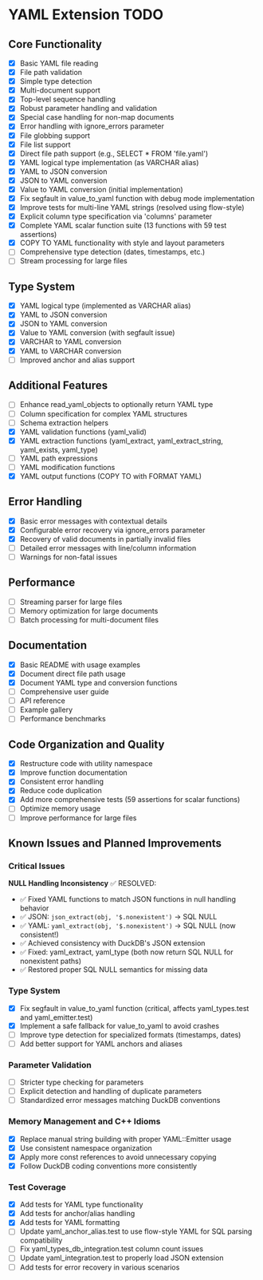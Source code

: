 # YAML Extension TODO

## Core Functionality

- [x] Basic YAML file reading
- [x] File path validation
- [x] Simple type detection
- [x] Multi-document support
- [x] Top-level sequence handling
- [x] Robust parameter handling and validation
- [x] Special case handling for non-map documents
- [x] Error handling with ignore_errors parameter
- [x] File globbing support
- [x] File list support
- [x] Direct file path support (e.g., SELECT * FROM 'file.yaml')
- [x] YAML logical type implementation (as VARCHAR alias)
- [x] YAML to JSON conversion
- [x] JSON to YAML conversion
- [x] Value to YAML conversion (initial implementation)
- [x] Fix segfault in value_to_yaml function with debug mode implementation
- [x] Improve tests for multi-line YAML strings (resolved using flow-style)
- [x] Explicit column type specification via 'columns' parameter
- [x] Complete YAML scalar function suite (13 functions with 59 test assertions)
- [x] COPY TO YAML functionality with style and layout parameters
- [ ] Comprehensive type detection (dates, timestamps, etc.)
- [ ] Stream processing for large files

## Type System

- [x] YAML logical type (implemented as VARCHAR alias)
- [x] YAML to JSON conversion
- [x] JSON to YAML conversion
- [x] Value to YAML conversion (with segfault issue)
- [x] VARCHAR to YAML conversion
- [x] YAML to VARCHAR conversion
- [ ] Improved anchor and alias support

## Additional Features

- [ ] Enhance read_yaml_objects to optionally return YAML type
- [ ] Column specification for complex YAML structures
- [ ] Schema extraction helpers
- [x] YAML validation functions (yaml_valid)
- [x] YAML extraction functions (yaml_extract, yaml_extract_string, yaml_exists, yaml_type)
- [ ] YAML path expressions
- [ ] YAML modification functions
- [x] YAML output functions (COPY TO with FORMAT YAML)

## Error Handling

- [x] Basic error messages with contextual details
- [x] Configurable error recovery via ignore_errors parameter
- [x] Recovery of valid documents in partially invalid files
- [ ] Detailed error messages with line/column information
- [ ] Warnings for non-fatal issues

## Performance

- [ ] Streaming parser for large files
- [ ] Memory optimization for large documents
- [ ] Batch processing for multi-document files

## Documentation

- [x] Basic README with usage examples
- [x] Document direct file path usage
- [x] Document YAML type and conversion functions
- [ ] Comprehensive user guide
- [ ] API reference
- [ ] Example gallery
- [ ] Performance benchmarks

## Code Organization and Quality

- [x] Restructure code with utility namespace
- [x] Improve function documentation
- [x] Consistent error handling
- [x] Reduce code duplication
- [x] Add more comprehensive tests (59 assertions for scalar functions)
- [ ] Optimize memory usage
- [ ] Improve performance for large files

## Known Issues and Planned Improvements

### Critical Issues

**NULL Handling Inconsistency** ✅ RESOLVED:
- ✅ Fixed YAML functions to match JSON functions in null handling behavior
- ✅ JSON: `json_extract(obj, '$.nonexistent')` → SQL NULL
- ✅ YAML: `yaml_extract(obj, '$.nonexistent')` → SQL NULL (now consistent!)
- ✅ Achieved consistency with DuckDB's JSON extension
- ✅ Fixed: yaml_extract, yaml_type (both now return SQL NULL for nonexistent paths)
- ✅ Restored proper SQL NULL semantics for missing data

### Type System
- [x] Fix segfault in value_to_yaml function (critical, affects yaml_types.test and yaml_emitter.test)
- [x] Implement a safe fallback for value_to_yaml to avoid crashes
- [ ] Improve type detection for specialized formats (timestamps, dates)
- [ ] Add better support for YAML anchors and aliases

### Parameter Validation
- [ ] Stricter type checking for parameters
- [ ] Explicit detection and handling of duplicate parameters
- [ ] Standardized error messages matching DuckDB conventions

### Memory Management and C++ Idioms
- [x] Replace manual string building with proper YAML::Emitter usage
- [x] Use consistent namespace organization
- [x] Apply more const references to avoid unnecessary copying
- [x] Follow DuckDB coding conventions more consistently

### Test Coverage
- [x] Add tests for YAML type functionality
- [x] Add tests for anchor/alias handling
- [x] Add tests for YAML formatting
- [ ] Update yaml_anchor_alias.test to use flow-style YAML for SQL parsing compatibility
- [ ] Fix yaml_types_db_integration.test column count issues
- [ ] Update yaml_integration.test to properly load JSON extension
- [ ] Add tests for error recovery in various scenarios

